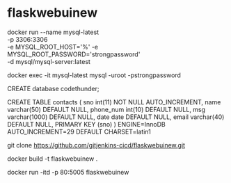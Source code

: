 # flaskwebuinew

docker run --name mysql-latest  \
-p 3306:3306  \
-e MYSQL_ROOT_HOST='%' -e MYSQL_ROOT_PASSWORD='strongpassword'   \
-d mysql/mysql-server:latest

docker exec -it mysql-latest mysql -uroot -pstrongpassword

CREATE database codethunder;

CREATE TABLE contacts (
  sno int(11) NOT NULL AUTO_INCREMENT,
  name varchar(50) DEFAULT NULL,
  phone_num int(10) DEFAULT NULL,
  msg varchar(1000) DEFAULT NULL,
  date date DEFAULT NULL,
  email varchar(40) DEFAULT NULL,
  PRIMARY KEY (sno)
) ENGINE=InnoDB AUTO_INCREMENT=29 DEFAULT CHARSET=latin1

git clone https://github.com/gitjenkins-cicd/flaskwebuinew.git

docker build -t flaskwebuinew .

docker run -itd -p 80:5005 flaskwebuinew  
